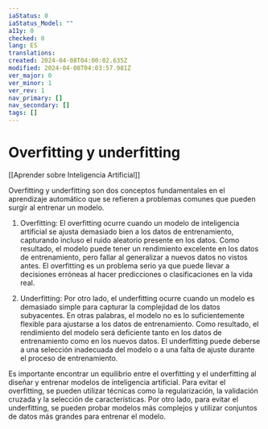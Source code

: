 ```yaml
---
iaStatus: 0
iaStatus_Model: ""
a11y: 0
checked: 0
lang: ES
translations: 
created: 2024-04-08T04:00:02.635Z
modified: 2024-04-08T04:03:57.981Z
ver_major: 0
ver_minor: 1
ver_rev: 1
nav_primary: []
nav_secondary: []
tags: []
---
```

# Overfitting y underfitting

[[Aprender sobre Inteligencia Artificial]]

Overfitting y underfitting son dos conceptos fundamentales en el aprendizaje automático que se refieren a problemas comunes que pueden surgir al entrenar un modelo.

1. Overfitting: El overfitting ocurre cuando un modelo de inteligencia artificial se ajusta demasiado bien a los datos de entrenamiento, capturando incluso el ruido aleatorio presente en los datos. Como resultado, el modelo puede tener un rendimiento excelente en los datos de entrenamiento, pero fallar al generalizar a nuevos datos no vistos antes. El overfitting es un problema serio ya que puede llevar a decisiones erróneas al hacer predicciones o clasificaciones en la vida real.

2. Underfitting: Por otro lado, el underfitting ocurre cuando un modelo es demasiado simple para capturar la complejidad de los datos subyacentes. En otras palabras, el modelo no es lo suficientemente flexible para ajustarse a los datos de entrenamiento. Como resultado, el rendimiento del modelo será deficiente tanto en los datos de entrenamiento como en los nuevos datos. El underfitting puede deberse a una selección inadecuada del modelo o a una falta de ajuste durante el proceso de entrenamiento.

Es importante encontrar un equilibrio entre el overfitting y el underfitting al diseñar y entrenar modelos de inteligencia artificial. Para evitar el overfitting, se pueden utilizar técnicas como la regularización, la validación cruzada y la selección de características. Por otro lado, para evitar el underfitting, se pueden probar modelos más complejos y utilizar conjuntos de datos más grandes para entrenar el modelo.
